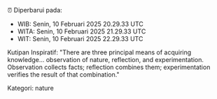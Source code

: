 ⏰ Diperbarui pada:
- WIB: Senin, 10 Februari 2025 20.29.33 UTC
- WITA: Senin, 10 Februari 2025 21.29.33 UTC
- WIT: Senin, 10 Februari 2025 22.29.33 UTC

Kutipan Inspiratif:
"There are three principal means of acquiring knowledge... observation of nature, reflection, and experimentation. Observation collects facts; reflection combines them; experimentation verifies the result of that combination."


Kategori: nature

